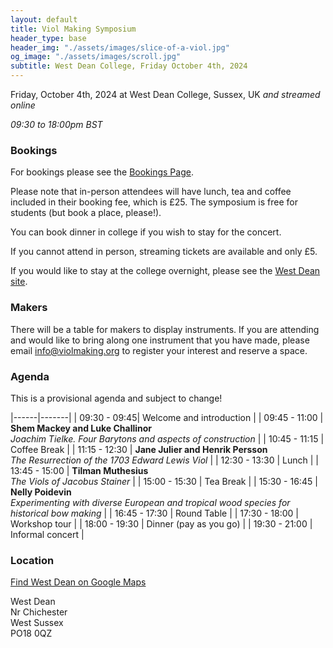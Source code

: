 ```yaml
---
layout: default
title: Viol Making Symposium
header_type: base
header_img: "./assets/images/slice-of-a-viol.jpg"
og_image: "./assets/images/scroll.jpg"
subtitle: West Dean College, Friday October 4th, 2024
---
```


Friday, October 4th, 2024 at West Dean College, Sussex, UK *and streamed online*

*09:30 to 18:00pm BST*

### **Bookings** 

For bookings please see the <a href="https://freo.me/violmaking">Bookings Page</a>.

Please note that in-person attendees will have lunch, tea and coffee included in their booking fee, which is £25. 
The symposium is free for students (but book a place, please!).

You can book dinner in college if you wish to stay for the concert.

If you cannot attend in person, streaming tickets are available and only £5.

If you would like to stay at the college overnight, please
see the [West Dean site](https://www.westdean.ac.uk/bed-and-breakfast).

### **Makers** 

There will be a table for makers to display instruments. If you are attending and would like to bring along one instrument that you have made, please email <a href="mailto:info@violmaking.org">info@violmaking.org</a> to register your interest and reserve a space.


### **Agenda**

This is a provisional agenda and subject to change!

|------|-------| 
| 09:30 - 09:45| Welcome and introduction |
| 09:45 - 11:00 | **Shem Mackey and Luke Challinor**  <br> *Joachim Tielke. Four Barytons and aspects of construction* |
| 10:45 - 11:15 | Coffee Break |
| 11:15 - 12:30 | **Jane Julier and Henrik Persson** <br> *The Resurrection of the 1703 Edward Lewis Viol* |
| 12:30 - 13:30 | Lunch  |
| 13:45 - 15:00 | **Tilman Muthesius** <br> *The Viols of Jacobus Stainer* |
| 15:00 - 15:30 | Tea Break |
| 15:30 - 16:45 | **Nelly Poidevin** <br> *Experimenting with diverse European and tropical wood species for historical bow making* |
| 16:45 - 17:30 | Round Table |
| 17:30 - 18:00 | Workshop tour |
| 18:00 - 19:30 | Dinner (pay as you go) |
| 19:30 - 21:00 | Informal concert |


### **Location**

[Find West Dean on Google Maps](https://www.google.co.uk/maps/place/West+Dean+College/@50.9064568,-0.7746854,16z/data=!4m2!3m1!1s0x48744c92a7414307:0x4339e59f706d79af)

West Dean\
Nr Chichester\
West Sussex\
PO18 0QZ
